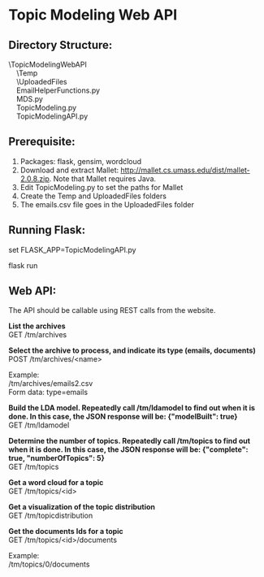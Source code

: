 # Topic Modeling Web API

## Directory Structure:


\TopicModelingWebAPI<br>
&nbsp;&nbsp;&nbsp;&nbsp;\Temp<br>
&nbsp;&nbsp;&nbsp;&nbsp;\UploadedFiles<br>
&nbsp;&nbsp;&nbsp;&nbsp;EmailHelperFunctions.py<br>
&nbsp;&nbsp;&nbsp;&nbsp;MDS.py<br>
&nbsp;&nbsp;&nbsp;&nbsp;TopicModeling.py<br>
&nbsp;&nbsp;&nbsp;&nbsp;TopicModelingAPI.py<br>

## Prerequisite:
1. Packages: flask, gensim, wordcloud
2. Download and extract Mallet: http://mallet.cs.umass.edu/dist/mallet-2.0.8.zip.  Note that Mallet requires Java.
3. Edit TopicModeling.py to set the paths for Mallet
4. Create the Temp and UploadedFiles folders
5. The emails.csv file goes in the UploadedFiles folder

## Running Flask:
set FLASK_APP=TopicModelingAPI.py

flask run


## Web API:

The API should be callable using REST calls from the website.

**List the archives**<br>
GET	/tm/archives

**Select the archive to process, and indicate its type (emails, documents)**<br>
POST	/tm/archives/\<name\>

Example:<br>
/tm/archives/emails2.csv<br>
Form data: type=emails

**Build the LDA model. Repeatedly call /tm/ldamodel to find out when it is done. In this case, the JSON response will be: {"modelBuilt": true}**<br>
GET	/tm/ldamodel<br>

**Determine the number of topics.  Repeatedly call /tm/topics to find out when it is done. In this case, the JSON response will be: {"complete": true, "numberOfTopics": 5}**<br>
GET	/tm/topics<br>

**Get a word cloud for a topic**<br>
GET	/tm/topics/\<id\>

**Get a visualization of the topic distribution**<br>
GET	/tm/topicdistribution<br>

**Get the documents Ids for a topic**<br>
GET	/tm/topics/\<id\>/documents

Example:<br>
/tm/topics/0/documents
